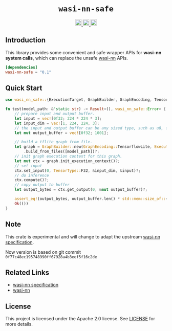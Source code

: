 <div align="center">
  <h1><code>wasi-nn-safe</code></h1>
  <p>
    <a href="https://github.com/yanghaku/wasi-nn-safe/actions?query=workflow%3ACI">
      <img src="https://github.com/yanghaku/wasi-nn-safe/workflows/CI/badge.svg" alt="CI status" height="20"/>
    </a>
    <a href="https://crates.io/crates/wasi-nn-safe">
      <img src="https://img.shields.io/crates/v/wasi-nn-safe.svg" alt="crates.io status" height="20"/>
    </a>
    <a href="https://docs.rs/wasi-nn-safe">
      <img src="https://img.shields.io/docsrs/wasi-nn-safe" alt="doc.rs status" height="20"/>
    </a>
  </p>
</div>

## Introduction

This library provides some convenient and safe wrapper APIs for **wasi-nn system calls**, which can replace the
unsafe [wasi-nn] APIs.

```toml
[dependencies]
wasi-nn-safe = "0.1"
```

## Quick Start

```rust
use wasi_nn_safe::{ExecutionTarget, GraphBuilder, GraphEncoding, TensorType};

fn test(model_path: &'static str) -> Result<(), wasi_nn_safe::Error> {
    // prepare input and output buffer.
    let input = vec![0f32; 224 * 224 * 3];
    let input_dim = vec![1, 224, 224, 3];
    // the input and output buffer can be any sized type, such as u8, f32, etc.
    let mut output_buffer = vec![0f32; 1001];

    // build a tflite graph from file.
    let graph = GraphBuilder::new(GraphEncoding::TensorflowLite, ExecutionTarget::CPU)
        .build_from_files([model_path])?;
    // init graph execution context for this graph.
    let mut ctx = graph.init_execution_context()?;
    // set input
    ctx.set_input(0, TensorType::F32, &input_dim, &input)?;
    // do inference
    ctx.compute()?;
    // copy output to buffer
    let output_bytes = ctx.get_output(0, &mut output_buffer)?;

    assert_eq!(output_bytes, output_buffer.len() * std::mem::size_of::<f32>());
    Ok(())
}
```

## Note

This crate is experimental and will change to adapt the upstream [wasi-nn specification].

Now version is based on git commit ```0f77c48ec195748990ff67928a4b3eef5f16c2de```

## Related Links

- [wasi-nn specification]
- [wasi-nn]

[wasi-nn]: https://github.com/bytecodealliance/wasi-nn

[wasi-nn specification]: https://github.com/WebAssembly/wasi-nn/

## License

This project is licensed under the Apache 2.0 license. See [LICENSE] for more details.

[LICENSE]: LICENSE
